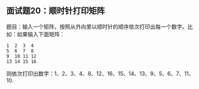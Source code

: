 ## 面试题20：顺时针打印矩阵
题目：输入一个矩阵，按照从外向里以顺时针的顺序依次打印出每一个数字。比如：如果输入下面矩阵：
```
1  2  3  4 
5  6  7  8
9  10 11 12
13 14 15 16
```
则依次打印出数字：1、2、3、4、8、12、16、15、14、13、9、5、6、7、11、10.